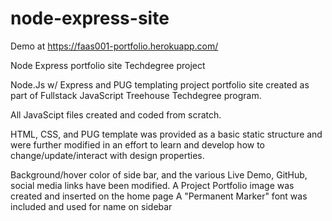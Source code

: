# node-express-site

Demo at https://faas001-portfolio.herokuapp.com/

Node Express portfolio site Techdegree project

Node.Js w/ Express and PUG templating project portfolio site created as part of Fullstack JavaScript Treehouse Techdegree program.

All JavaScipt files created and coded from scratch.

HTML, CSS, and PUG template was provided as a basic static structure and were further modified in an effort to learn and develop how to change/update/interact with design properties.

Background/hover color of side bar, and the various Live Demo, GitHub, social media links have been modified.
A Project Portfolio image was created and inserted on the home page
A "Permanent Marker" font was included and used for name on sidebar
